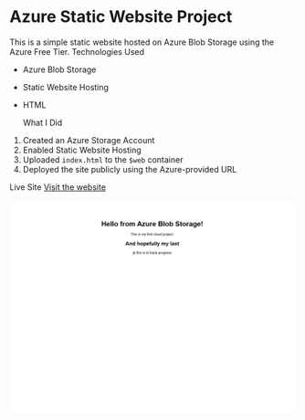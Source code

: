 # Azure Static Website Project

This is a simple static website hosted on Azure Blob Storage using the Azure Free Tier.
  Technologies Used
- Azure Blob Storage
- Static Website Hosting
- HTML

  What I Did
1. Created an Azure Storage Account
2. Enabled Static Website Hosting
3. Uploaded `index.html` to the `$web` container
4. Deployed the site publicly using the Azure-provided URL

 Live Site
[Visit the website](https://lowcostredunblob.z20.web.core.windows.net/)

![Live Site Screenshot](screenshots/Web1Track.png)

